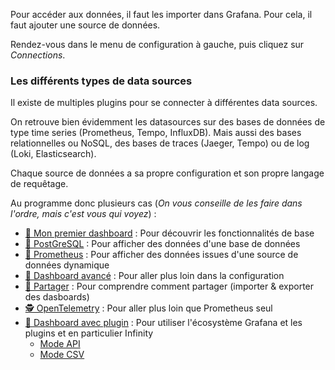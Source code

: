 Pour accéder aux données, il faut les importer dans Grafana. Pour cela, il faut ajouter une source de données.

Rendez-vous dans le menu de configuration à gauche, puis cliquez sur *Connections*.

### Les différents types de data sources

Il existe de multiples plugins pour se connecter à différentes data sources.

On retrouve bien évidemment les datasources sur des bases de données de type time series (Prometheus, Tempo, InfluxDB). Mais aussi des bases relationnelles ou NoSQL, des bases de traces (Jaeger, Tempo) ou de log (Loki, Elasticsearch).

Chaque source de données a sa propre configuration et son propre langage de requêtage.

Au programme donc plusieurs cas (*On vous conseille de les faire dans l'ordre, mais c'est vous qui voyez*) : 

* [🐣 Mon premier dashboard](vizu/1.md) : Pour découvrir les fonctionnalités de base
* [💾 PostGreSQL](dashboard-business/README.md) : Pour afficher des données d'une base de données
* [🎠 Prometheus](dashboard-metrics/README.md) : Pour afficher des données issues d'une source de données dynamique
* [🎢 Dashboard avancé](dashboard-metrics/advanced.md) : Pour aller plus loin dans la configuration
* [🎁 Partager](dashboard-metrics/app_stats.md) : Pour comprendre comment partager (importer & exporter des dasboards)
* [🕵️ OpenTelemetry](dashboard-metrics/otel.md) : Pour aller plus loin que Prometheus seul
* [🧩 Dashboard avec plugin](dashboard-plugin/README.md) : Pour utiliser l'écosystème Grafana et les plugins et en particulier Infinity
    * [Mode API](dashboard-plugin/README.md#mode-api)
    * [Mode CSV](dashboard-plugin/README.md#mode-csv)